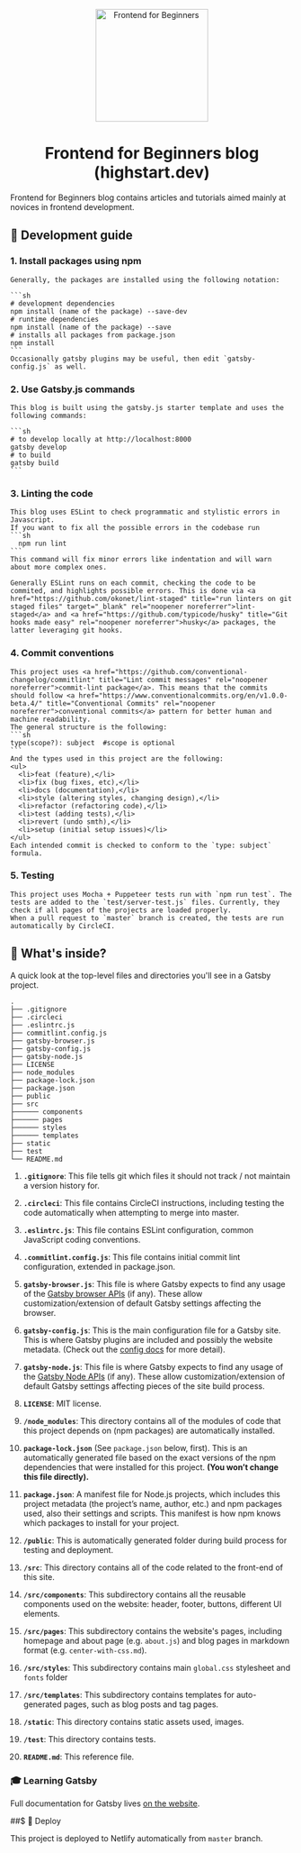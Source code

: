 <p align="center">
  <a href="https://highstart.dev">
    <img alt="Frontend for Beginners" src="https://highstart.dev/logo.svg" width="200" />
  </a>
</p>
<h1 align="center">
  Frontend for Beginners blog (highstart.dev)
</h1>

Frontend for Beginners blog contains articles and tutorials aimed mainly at novices in frontend development.

## 🚀 Development guide

### 1.  **Install packages using npm**

    Generally, the packages are installed using the following notation:

    ```sh
    # development dependencies
    npm install (name of the package) --save-dev
    # runtime dependencies
    npm install (name of the package) --save
    # installs all packages from package.json
    npm install
    ```
    Occasionally gatsby plugins may be useful, then edit `gatsby-config.js` as well.

### 2.  **Use Gatsby.js commands**

    This blog is built using the gatsby.js starter template and uses the following commands:

    ```sh
    # to develop locally at http://localhost:8000
    gatsby develop
    # to build
    gatsby build
    ```
### 3.  **Linting the code**

    This blog uses ESLint to check programmatic and stylistic errors in Javascript.
    If you want to fix all the possible errors in the codebase run
    ```sh
      npm run lint
    ```
    This command will fix minor errors like indentation and will warn about more complex ones.

    Generally ESLint runs on each commit, checking the code to be commited, and highlights possible errors. This is done via <a href="https://github.com/okonet/lint-staged" title="run linters on git staged files" target="_blank" rel="noopener noreferrer">lint-staged</a> and <a href="https://github.com/typicode/husky" title="Git hooks made easy" rel="noopener noreferrer">husky</a> packages, the latter leveraging git hooks.

### 4. **Commit conventions**

    This project uses <a href="https://github.com/conventional-changelog/commitlint" title="Lint commit messages" rel="noopener noreferrer">commit-lint package</a>. This means that the commits should follow <a href="https://www.conventionalcommits.org/en/v1.0.0-beta.4/" title="Conventional Commits" rel="noopener noreferrer">conventional commits</a> pattern for better human and machine readability.
    The general structure is the following:
    ```sh
    type(scope?): subject  #scope is optional
    ```
    And the types used in this project are the following:
    <ul>
      <li>feat (feature),</li>
      <li>fix (bug fixes, etc),</li>
      <li>docs (documentation),</li>
      <li>style (altering styles, changing design),</li>
      <li>refactor (refactoring code),</li>
      <li>test (adding tests),</li>
      <li>revert (undo smth),</li>
      <li>setup (initial setup issues)</li>
    </ul>
    Each intended commit is checked to conform to the `type: subject` formula.

### 5. **Testing**

    This project uses Mocha + Puppeteer tests run with `npm run test`. The tests are added to the `test/server-test.js` files. Currently, they check if all pages of the projects are loaded properly.
    When a pull request to `master` branch is created, the tests are run automatically by CircleCI.

## 🧐 What's inside?

A quick look at the top-level files and directories you'll see in a Gatsby project.

    .
    ├── .gitignore
    ├── .circleci
    ├── .eslintrc.js
    ├── commitlint.config.js
    ├── gatsby-browser.js
    ├── gatsby-config.js
    ├── gatsby-node.js
    ├── LICENSE
    ├── node_modules
    ├── package-lock.json
    ├── package.json
    ├── public
    ├── src
    ├────── components
    ├────── pages
    ├────── styles
    ├────── templates
    ├── static
    ├── test
    └── README.md

1.  **`.gitignore`**: This file tells git which files it should not track / not maintain a version history for.

2.  **`.circleci`**: This file contains CircleCI instructions, including testing the code automatically when attempting to merge into master.

3.  **`.eslintrc.js`**: This file contains ESLint configuration, common JavaScript coding conventions.

4.  **`.commitlint.config.js`**: This file contains initial commit lint configuration, extended in package.json.

5.  **`gatsby-browser.js`**: This file is where Gatsby expects to find any usage of the [Gatsby browser APIs](https://www.gatsbyjs.org/docs/browser-apis/) (if any). These allow customization/extension of default Gatsby settings affecting the browser.

6.  **`gatsby-config.js`**: This is the main configuration file for a Gatsby site. This is where Gatsby plugins are included and possibly the website metadata. (Check out the [config docs](https://www.gatsbyjs.org/docs/gatsby-config/) for more detail).

7.  **`gatsby-node.js`**: This file is where Gatsby expects to find any usage of the [Gatsby Node APIs](https://www.gatsbyjs.org/docs/node-apis/) (if any). These allow customization/extension of default Gatsby settings affecting pieces of the site build process.

8.  **`LICENSE`**:  MIT license.

9.  **`/node_modules`**: This directory contains all of the modules of code that this project depends on (npm packages) are automatically installed.

10. **`package-lock.json`** (See `package.json` below, first). This is an automatically generated file based on the exact versions of the npm dependencies that were installed for this project. **(You won’t change this file directly).**

11. **`package.json`**: A manifest file for Node.js projects, which includes this project metadata (the project’s name, author, etc.) and npm packages used, also their settings and scripts. This manifest is how npm knows which packages to install for your project.

12.  **`/public`**: This is automatically generated folder during build process for testing and deployment.

13.  **`/src`**: This directory contains all of the code related to the front-end of this site.

14.  **`/src/components`**: This subdirectory contains all the reusable components used on the website: header, footer, buttons, different UI elements.

15.  **`/src/pages`**: This subdirectory contains the website's pages, including homepage and about page (e.g. `about.js`) and blog pages in markdown format (e.g. `center-with-css.md`).

16.  **`/src/styles`**: This subdirectory contains main `global.css` stylesheet and `fonts` folder

17.  **`/src/templates`**: This subdirectory contains templates for auto-generated pages, such as blog posts and tag pages.

18.  **`/static`**: This directory contains static assets used, images.

19.  **`/test`**: This directory contains tests.

20. **`README.md`**: This reference file.

### 🎓 Learning Gatsby

Full documentation for Gatsby lives [on the website](https://www.gatsbyjs.org/).

##$ 💫 Deploy

This project is deployed to Netlify automatically from `master` branch.

